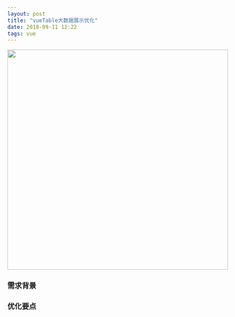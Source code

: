 ```yaml
---
layout: post
title: "vueTable大数据展示优化"
date: 2018-09-11 12:22
tags: vue
---
```



<p><img src="/assets/table.png" width="500"></p>

### 需求背景


### 优化要点

